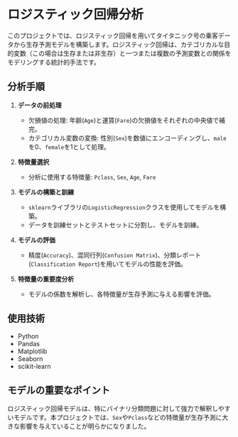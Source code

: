 # ロジスティック回帰分析

このプロジェクトでは、ロジスティック回帰を用いてタイタニック号の乗客データから生存予測モデルを構築します。ロジスティック回帰は、カテゴリカルな目的変数（この場合は生存または非生存）と一つまたは複数の予測変数との関係をモデリングする統計的手法です。

## 分析手順

1. **データの前処理**
   - 欠損値の処理: 年齢(`Age`)と運賃(`Fare`)の欠損値をそれぞれの中央値で補完。
   - カテゴリカル変数の変換: 性別(`Sex`)を数値にエンコーディングし、`male`を0、`female`を1として処理。

2. **特徴量選択**
   - 分析に使用する特徴量: `Pclass`, `Sex`, `Age`, `Fare`

3. **モデルの構築と訓練**
   - `sklearn`ライブラリの`LogisticRegression`クラスを使用してモデルを構築。
   - データを訓練セットとテストセットに分割し、モデルを訓練。

4. **モデルの評価**
   - 精度(`Accuracy`)、混同行列(`Confusion Matrix`)、分類レポート(`Classification Report`)を用いてモデルの性能を評価。

5. **特徴量の重要度分析**
   - モデルの係数を解析し、各特徴量が生存予測に与える影響を評価。

## 使用技術

- Python
- Pandas
- Matplotlib
- Seaborn
- scikit-learn

## モデルの重要なポイント

ロジスティック回帰モデルは、特にバイナリ分類問題に対して強力で解釈しやすいモデルです。本プロジェクトでは、`Sex`や`Pclass`などの特徴量が生存予測に大きな影響を与えていることが明らかになりました。
